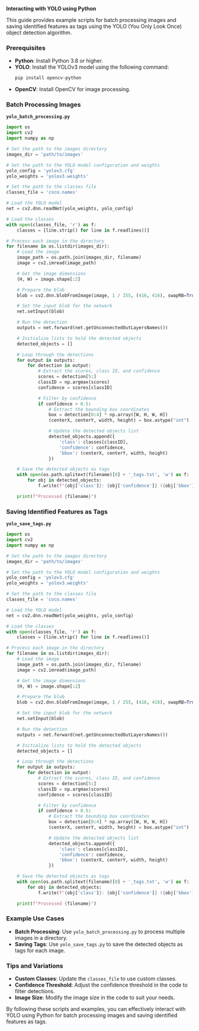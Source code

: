 **Interacting with YOLO using Python**

This guide provides example scripts for batch processing images and saving identified features as tags using the YOLO (You Only Look Once) object detection algorithm.

### **Prerequisites**

- **Python**: Install Python 3.8 or higher.
- **YOLO**: Install the YOLOv3 model using the following command:
  ```bash
  pip install opencv-python
  ```
- **OpenCV**: Install OpenCV for image processing.

### **Batch Processing Images**

**`yolo_batch_processing.py`**

```python
import os
import cv2
import numpy as np

# Set the path to the images directory
images_dir = 'path/to/images'

# Set the path to the YOLO model configuration and weights
yolo_config = 'yolov3.cfg'
yolo_weights = 'yolov3.weights'

# Set the path to the classes file
classes_file = 'coco.names'

# Load the YOLO model
net = cv2.dnn.readNet(yolo_weights, yolo_config)

# Load the classes
with open(classes_file, 'r') as f:
    classes = [line.strip() for line in f.readlines()]

# Process each image in the directory
for filename in os.listdir(images_dir):
    # Load the image
    image_path = os.path.join(images_dir, filename)
    image = cv2.imread(image_path)

    # Get the image dimensions
    (H, W) = image.shape[:2]

    # Prepare the blob
    blob = cv2.dnn.blobFromImage(image, 1 / 255, (416, 416), swapRB=True, crop=False)

    # Set the input blob for the network
    net.setInput(blob)

    # Run the detection
    outputs = net.forward(net.getUnconnectedOutLayersNames())

    # Initialize lists to hold the detected objects
    detected_objects = []

    # Loop through the detections
    for output in outputs:
        for detection in output:
            # Extract the scores, class ID, and confidence
            scores = detection[5:]
            classID = np.argmax(scores)
            confidence = scores[classID]

            # Filter by confidence
            if confidence > 0.5:
                # Extract the bounding box coordinates
                box = detection[0:4] * np.array([W, H, W, H])
                (centerX, centerY, width, height) = box.astype("int")

                # Update the detected objects list
                detected_objects.append({
                    'class': classes[classID],
                    'confidence': confidence,
                    'bbox': (centerX, centerY, width, height)
                })

    # Save the detected objects as tags
    with open(os.path.splitext(filename)[0] + '_tags.txt', 'w') as f:
        for obj in detected_objects:
            f.write(f"{obj['class']}: {obj['confidence']} ({obj['bbox']})\n")

    print(f"Processed {filename}")
```

### **Saving Identified Features as Tags**

**`yolo_save_tags.py`**

```python
import os
import cv2
import numpy as np

# Set the path to the images directory
images_dir = 'path/to/images'

# Set the path to the YOLO model configuration and weights
yolo_config = 'yolov3.cfg'
yolo_weights = 'yolov3.weights'

# Set the path to the classes file
classes_file = 'coco.names'

# Load the YOLO model
net = cv2.dnn.readNet(yolo_weights, yolo_config)

# Load the classes
with open(classes_file, 'r') as f:
    classes = [line.strip() for line in f.readlines()]

# Process each image in the directory
for filename in os.listdir(images_dir):
    # Load the image
    image_path = os.path.join(images_dir, filename)
    image = cv2.imread(image_path)

    # Get the image dimensions
    (H, W) = image.shape[:2]

    # Prepare the blob
    blob = cv2.dnn.blobFromImage(image, 1 / 255, (416, 416), swapRB=True, crop=False)

    # Set the input blob for the network
    net.setInput(blob)

    # Run the detection
    outputs = net.forward(net.getUnconnectedOutLayersNames())

    # Initialize lists to hold the detected objects
    detected_objects = []

    # Loop through the detections
    for output in outputs:
        for detection in output:
            # Extract the scores, class ID, and confidence
            scores = detection[5:]
            classID = np.argmax(scores)
            confidence = scores[classID]

            # Filter by confidence
            if confidence > 0.5:
                # Extract the bounding box coordinates
                box = detection[0:4] * np.array([W, H, W, H])
                (centerX, centerY, width, height) = box.astype("int")

                # Update the detected objects list
                detected_objects.append({
                    'class': classes[classID],
                    'confidence': confidence,
                    'bbox': (centerX, centerY, width, height)
                })

    # Save the detected objects as tags
    with open(os.path.splitext(filename)[0] + '_tags.txt', 'w') as f:
        for obj in detected_objects:
            f.write(f"{obj['class']}: {obj['confidence']} ({obj['bbox']})\n")

    print(f"Processed {filename}")
```

### **Example Use Cases**

- **Batch Processing**: Use `yolo_batch_processing.py` to process multiple images in a directory.
- **Saving Tags**: Use `yolo_save_tags.py` to save the detected objects as tags for each image.

### **Tips and Variations**

- **Custom Classes**: Update the `classes_file` to use custom classes.
- **Confidence Threshold**: Adjust the confidence threshold in the code to filter detections.
- **Image Size**: Modify the image size in the code to suit your needs.

By following these scripts and examples, you can effectively interact with YOLO using Python for batch processing images and saving identified features as tags.